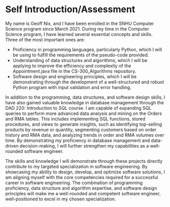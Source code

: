 # Self Introduction/Assessment


My name is Geoff Nix, and I have been enrolled in the SNHU Computer Science program since March 2021. During my time in the Computer Science program, I have learned several essential concepts and skills. Three of the most important ones are:
+ Proficiency in programming languages, particularly Python, which I will be using to fulfill the requirements of the pseudo-code provided.	
+ Understanding of data structures and algorithms, which I will be applying to improve the efficiency and complexity of the Appointment.java file in the CS-300_Algorithms repository.
+ Software design and engineering principles, which I will be demonstrating through the development of a well-structured and robust Python program with input validation and error handling.

In addition to the programming, data structures, and software design skills, I have also gained valuable knowledge in database management through the DAD 220: Introduction to SQL course. I am capable of expanding SQL queries to perform more advanced data analysis and mining on the Orders and RMA tables. This includes implementing SQL functions, stored procedures, and views to generate insights, such as identifying top-selling products by revenue or quantity, segmenting customers based on order history and RMA data, and analyzing trends in order and RMA volumes over time. By demonstrating my proficiency in database management and data-driven decision-making, I will further strengthen my capabilities as a well-rounded software engineer.

The skills and knowledge I will demonstrate through these projects directly contribute to my targeted specialization in software engineering. By showcasing my ability to design, develop, and optimize software solutions, I am aligning myself with the core competencies required for a successful career in software engineering. The combination of programming proficiency, data structure and algorithm expertise, and software design principles will make me a well-rounded and competent software engineer, well-positioned to excel in my chosen specialization.

